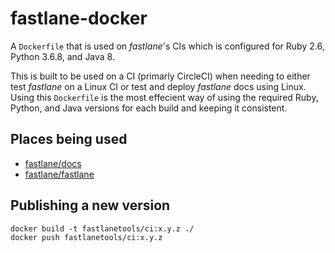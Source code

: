 # fastlane-docker

A `Dockerfile` that is used on _fastlane_'s CIs which is configured for Ruby 2.6, Python 3.6.8, and Java 8.

This is built to be used on a CI (primarly CircleCI) when needing to either test _fastlane_ on a Linux CI or test and deploy _fastlane_ docs using Linux. Using this `Dockerfile` is the most effecient way of using the required Ruby, Python, and Java versions for each build and keeping it consistent.

## Places being used

- [fastlane/docs](https://github.com/fastlane/docs/blob/master/.circleci/config.yml)
- [fastlane/fastlane](https://github.com/fastlane/fastlane/blob/master/.circleci/config.yml)

## Publishing a new version

```
docker build -t fastlanetools/ci:x.y.z ./
docker push fastlanetools/ci:x.y.z
```

